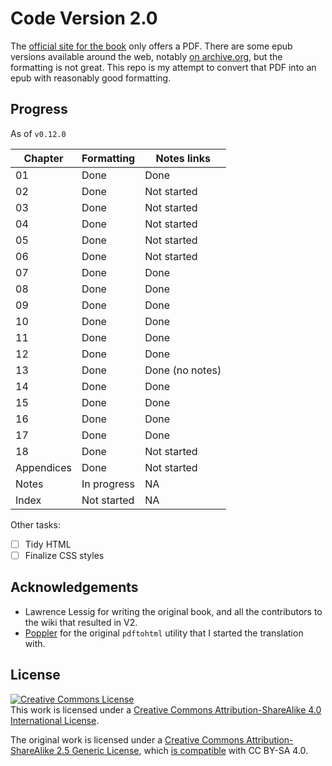 # Code Version 2.0

The [official site for the book](codev2.cc/) only offers a PDF. There are some epub versions available around the web, notably [on archive.org](https://archive.org/details/Code2.0/), but the formatting is not great. This repo is my attempt to convert that PDF into an epub with reasonably good formatting. 

## Progress

As of `v0.12.0`

| Chapter | Formatting | Notes links |
| ------- | ---------- | ----------- |
| 01 | Done | Done |
| 02 | Done | Not started |
| 03 | Done | Not started |
| 04 | Done | Not started |
| 05 | Done | Not started |
| 06 | Done | Not started |
| 07 | Done | Done |
| 08 | Done | Done |
| 09 | Done | Done |
| 10 | Done | Done |
| 11 | Done | Done |
| 12 | Done | Done |
| 13 | Done | Done (no notes) |
| 14 | Done | Done |
| 15 | Done | Done |
| 16 | Done | Done |
| 17 | Done | Done |
| 18 | Done | Not started |
| Appendices | Done | Not started |
| Notes | In progress | NA |
| Index | Not started | NA |

Other tasks:

- [ ] Tidy HTML
- [ ] Finalize CSS styles

## Acknowledgements

- Lawrence Lessig for writing the original book, and all the contributors to the wiki that resulted in V2.
- [Poppler](https://poppler.freedesktop.org/) for the original `pdftohtml` utility that I started the translation with.

## License

<a rel="license" href="http://creativecommons.org/licenses/by-sa/4.0/"><img alt="Creative Commons License" style="border-width:0" src="https://i.creativecommons.org/l/by-sa/4.0/88x31.png" /></a><br />This work is licensed under a <a rel="license" href="http://creativecommons.org/licenses/by-sa/4.0/">Creative Commons Attribution-ShareAlike 4.0 International License</a>.

The original work is licensed under a <a rel="license" href="http://creativecommons.org/licenses/by-sa/2.5/">Creative Commons Attribution-ShareAlike 2.5 Generic License</a>, which [is compatible](https://creativecommons.org/share-your-work/licensing-considerations/compatible-licenses) with CC BY-SA 4.0.
